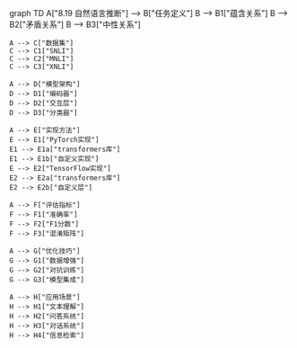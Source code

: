 graph TD
    A["8.19 自然语言推断"] --> B["任务定义"]
    B --> B1["蕴含关系"]
    B --> B2["矛盾关系"]
    B --> B3["中性关系"]
    
    A --> C["数据集"]
    C --> C1["SNLI"]
    C --> C2["MNLI"]
    C --> C3["XNLI"]
    
    A --> D["模型架构"]
    D --> D1["编码器"]
    D --> D2["交互层"]
    D --> D3["分类器"]
    
    A --> E["实现方法"]
    E --> E1["PyTorch实现"]
    E1 --> E1a["transformers库"]
    E1 --> E1b["自定义实现"]
    E --> E2["TensorFlow实现"]
    E2 --> E2a["transformers库"]
    E2 --> E2b["自定义层"]
    
    A --> F["评估指标"]
    F --> F1["准确率"]
    F --> F2["F1分数"]
    F --> F3["混淆矩阵"]
    
    A --> G["优化技巧"]
    G --> G1["数据增强"]
    G --> G2["对抗训练"]
    G --> G3["模型集成"]
    
    A --> H["应用场景"]
    H --> H1["文本理解"]
    H --> H2["问答系统"]
    H --> H3["对话系统"]
    H --> H4["信息检索"] 